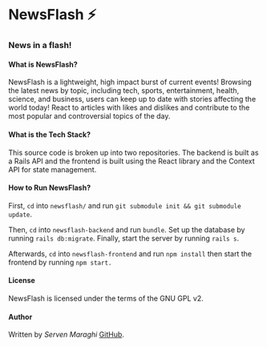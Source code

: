 # NewsFlash ⚡

### News in a flash!

#### What is NewsFlash?

NewsFlash is a lightweight, high impact burst of current events! Browsing the latest news by topic, including tech, sports, entertainment, health, science, and business, users can keep up to date with stories affecting the world today! React to articles with likes and dislikes and contribute to the most popular and controversial topics of the day.

#### What is the Tech Stack?

This source code is broken up into two repositories. The backend is built as a Rails API and the frontend is built using the React library and the Context API for state management. 

#### How to Run NewsFlash?

First, `cd` into `newsflash/` and run `git submodule init && git submodule update`.

Then, `cd` into `newsflash-backend` and run `bundle`. Set up the database by running `rails db:migrate`. Finally, start the server by running `rails s`. 

Afterwards, `cd` into `newsflash-frontend` and run `npm install` then start the frontend by running `npm start.` 

#### License

NewsFlash is licensed under the terms of the GNU GPL v2.

#### Author

Written by _Serven Maraghi_ [GitHub](https://github.com/smaraghi/).
